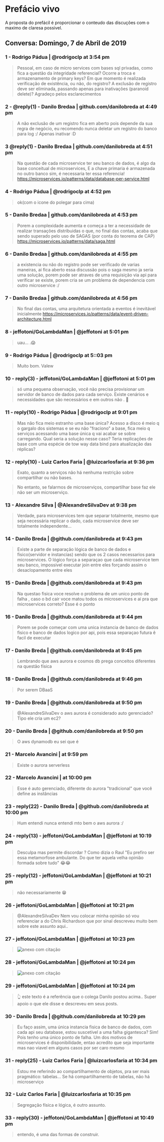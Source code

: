 
# Prefácio vivo

A proposta do prefácil é proporcionar o conteudo das discuções com o maximo de claresa possivel.

## Conversa: Domingo, 7 de Abril de 2019

### 1 - Rodrigo Pádua | @rodrigoclp at 3:54 pm
> Pessoal, em caso de micro services com bases sql privadas, como fica a questão da integridade referencial? Ocorre a troca e armazenamento de primary keys? Em que momento é realizada verificação de existência, ou não, do registro? A exclusão de registro deve ser eliminada, passando apenas para inativações (paranoid delete)? Agradeço pelos esclarecimentos

### 2 - @reply(1) - Danilo Bredaa | github.com/danilobreda at 4:49 pm
> A não exclusão de um registro fica em aberto pois depende da sua regra de negócio, eu recomendo nunca deletar um registro do banco para log :/ Apenas inativar :D

### 3 @reply(1) - Danilo Bredaa | github.com/danilobreda at 4:51 pm
> Na questão de cada microservice ter seu banco de dados, é algo da base conceitual de microservices, E a chave primaria é armazenada no outro banco sim, é necessaria ter essa referencia! https://microservices.io/patterns/data/database-per-service.html


### 4 - Rodrigo Pádua | @rodrigoclp at 4:52 pm
> ok(com o icone do polegar para cima)

### 5 - Danilo Bredaa | github.com/danilobreda at 4:53 pm
> Porem a complexidade aumenta e começa a ter a necessidade de realizar transações distribuidas o que, no final das contas, acaba que sendo superado pelo uso de SAGAS (por conta do teorema de CAP) https://microservices.io/patterns/data/saga.html

### 6 - Danilo Bredaa | github.com/danilobreda at 4:55 pm
> a existencia ou não do registro pode ser verificado de varias maneiras, ai fica aberto essa discussão pois o saga mesmo ja seria uma solução, porem pode ser atraves de uma requisição via api para verificar se existe, porem cria se um problema de dependencia com outro microservice :/


### 7 - Danilo Bredaa | github.com/danilobreda at 4:56 pm
> No final das contas, uma arquitetura orientada a eventos é inevitável inicialmente https://microservices.io/patterns/data/event-driven-architecture.html


### 8 - jeffotoni/GoLambdaMan | @jeffotoni at 5:01 pm
> uau... .:scream:

### 9 - Rodrigo Pádua | @rodrigoclp at 5::03 pm
> Muito bom. Valew

### 10 - reply(3) - jeffotoni/GoLambdaMan | @jeffotoni at 5:01 pm
> só uma pequena observação, você não precisa provisionar um servidor de banco de dados para cada serviço. Existe cenários e necessidades que são necessários e em outros não . :see_no_evil:

### 11 - reply(10) - Rodrigo Pádua | @rodrigoclp at 9:01 pm
> Mas não fica meio estranho uma base única? Acesso a disco é meio q o gargalo dos sistemas e se eu não "fraciono" a base, fica meio q serviços acessando uma base única q vai acabar se sobre carregando. Qual seria a solução nesse caso? Teria replicações de base com uma espécie de tow way data bind para atualização das réplicas?

### 12 - reply(10) - Luiz Carlos Faria | @luizcarlosfaria at 9:36 pm
> Exato, quanto a serviços não há nenhuma restrição sobre compartilhar ou não bases.

> No entanto, se falarmos de microserviços, compartilhar base faz ele não ser um microserviço.

### 13 - Alexandre Silva | @AlexandreSilvaDev at 9:38 pm

> Verdade, para microservices tem que separar totalmente, mesmo que seja necessária replicar o dado, cada microservice deve ser totalmente independente...

### 14 - Danilo Breda | @github.com/danilobreda at 9:43 pm
> Existe a parte de separação lógica de banco de dados e fisico(servidor e instancias) sendo que os 2 casos necessarios para microservices. O lógico força a separaçao que cada microservice tem seu banco, impossivel executar join entre eles forçando assim o desaclopamento entre eles

### 15 - Danilo Breda | @github.com/danilobreda at 9:43 pm
> Na questao fisica voce resolve o problema de um unico ponto de falha , caso o bd cair voce matou todos os microservices e ai pra que microservices correto? Esse é o ponto

### 16 - Danilo Breda | @github.com/danilobreda at 9:44 pm
> Porem se pode começar com uma unica instancia de banco de dados fisico e banco de dados logico por api, pois essa separaçao futura ê facil de executar

### 17 - Danilo Breda | @github.com/danilobreda at 9:45 pm
> Lembrando que aws aurora e cosmos db prega conceitos diferentes na questão física


### 18 - Danilo Breda | @github.com/danilobreda at 9:46 pm
> Por serem DBaaS

### 19 -  Danilo Breda | @github.com/danilobreda at 9:50 pm
> @AlexandreSilvaDev o aws aurora é considerado auto gerenciado? Tipo ele cria um ec2?

### 20 -  Danilo Breda | @github.com/danilobreda at 9:50 pm
> O aws dynamodb eu sei que é

### 21 - Marcelo Avancini | at 9:59 pm
> Existe o aurora serverless

### 22 - Marcelo Avancini | at 10:00 pm
> Esse é auto gerenciado, diferente do aurora "tradicional" que você define as instâncias

### 23 - reply(22) - Danilo Breda | @github.com/danilobreda at 10:00 pm
> Hum entendi nunca entendi mto bem o aws aurora :/

### 24 - reply(13) - jeffotoni/GoLambdaMan | @jeffotoni at 10:19 pm
> Desculpa mas permite discordar ? Como dizia o Raul
> "Eu prefiro ser essa metamorfose ambulante. Do que ter aquela velha opinião formada sobre tudo"
> :joy::joy:

### 25 - reply(12) -  jeffotoni/GoLambdaMan | @jeffotoni at 10:21 pm
> não necessariamente :grin:

### 26 - jeffotoni/GoLambdaMan | @jeffotoni at 10:21 pm
> @AlexandreSilvaDev Nem vou colocar minha opinião só vou referenciar a do Chris Richardson que por sinal descreveu muito bem sobre este assunto aqui..

### 27 - jeffotoni/GoLambdaMan | @jeffotoni at 10:23 pm
> ![anexo com citação](./files/anexo-27.jpeg)


### 28 - jeffotoni/GoLambdaMan | @jeffotoni at 10:24 pm
> ![anexo com citação](./files/anexo-28.jpeg)

### 29 - jeffotoni/GoLambdaMan | @jeffotoni at 10:24 pm
> :point_up_2: este texto é a referência que o colega Danilo  postou acima..
> Super apoio o que ele disse e descreveu em seus posts.

### 30 -  Danilo Breda | @github.com/danilobreda at 10:29 pm
> Eu faço assim, uma única instancia fisica de banco de dados, com cada api seu database, estou suscetível a uma falha gigantesca? Sim! Pois tenho uma único ponto de falha. Um dos motivos de microservices é disponibilidade, entao acredito que seja importante mas nao viavel em alguns casos por ser caro mesmo

### 31 - reply(25) - Luiz Carlos Faria | @luizcarlosfaria at 10:34 pm
> Estou me referindo ao compartilhamento de objetos, pra ser mais pragmático: tabelas...
> Se há compartilhamento de tabelas, não há microserviço

### 32 - Luiz Carlos Faria | @luizcarlosfaria at 10:35 pm
> Segregação física e lógica, é outro assunto.


### 33 - reply(30) - jeffotoni/GoLambdaMan | @jeffotoni at 10:49 pm
> entendo, é uma das formas de construir.


